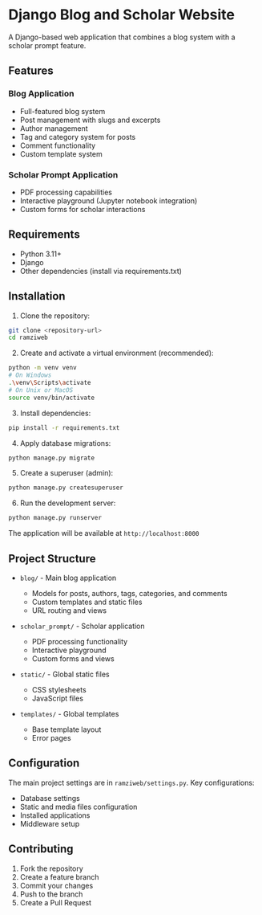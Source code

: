 # Django Blog and Scholar Website

A Django-based web application that combines a blog system with a scholar prompt feature.

## Features

### Blog Application
- Full-featured blog system
- Post management with slugs and excerpts
- Author management
- Tag and category system for posts
- Comment functionality
- Custom template system

### Scholar Prompt Application
- PDF processing capabilities
- Interactive playground (Jupyter notebook integration)
- Custom forms for scholar interactions

## Requirements

- Python 3.11+
- Django
- Other dependencies (install via requirements.txt)

## Installation

1. Clone the repository:
```bash
git clone <repository-url>
cd ramziweb
```

2. Create and activate a virtual environment (recommended):
```bash
python -m venv venv
# On Windows
.\venv\Scripts\activate
# On Unix or MacOS
source venv/bin/activate
```

3. Install dependencies:
```bash
pip install -r requirements.txt
```

4. Apply database migrations:
```bash
python manage.py migrate
```

5. Create a superuser (admin):
```bash
python manage.py createsuperuser
```

6. Run the development server:
```bash
python manage.py runserver
```

The application will be available at `http://localhost:8000`

## Project Structure

- `blog/` - Main blog application
  - Models for posts, authors, tags, categories, and comments
  - Custom templates and static files
  - URL routing and views

- `scholar_prompt/` - Scholar application
  - PDF processing functionality
  - Interactive playground
  - Custom forms and views

- `static/` - Global static files
  - CSS stylesheets
  - JavaScript files

- `templates/` - Global templates
  - Base template layout
  - Error pages

## Configuration

The main project settings are in `ramziweb/settings.py`. Key configurations:
- Database settings
- Static and media files configuration
- Installed applications
- Middleware setup

## Contributing

1. Fork the repository
2. Create a feature branch
3. Commit your changes
4. Push to the branch
5. Create a Pull Request


